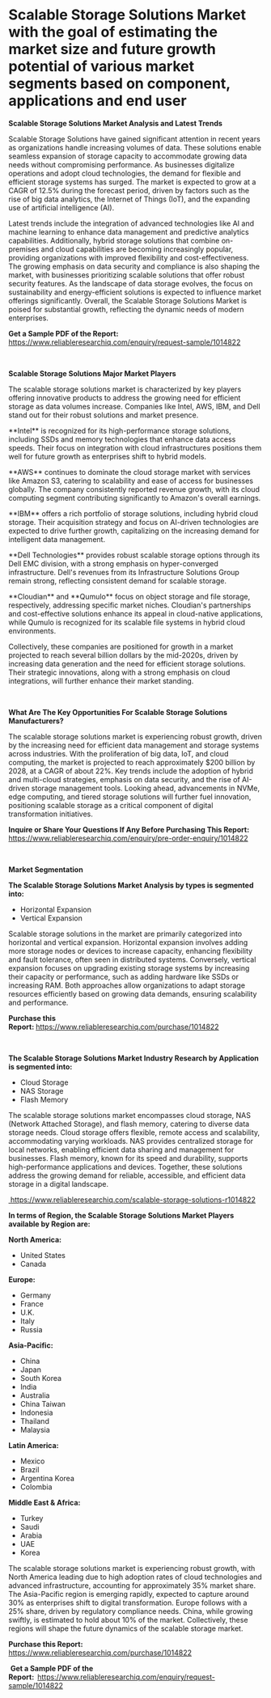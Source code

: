 <p><h1>Scalable Storage Solutions Market with the goal of estimating the market size and future growth potential of various market segments based on component, applications and end user</h1></p><p><strong>Scalable Storage Solutions Market Analysis and Latest Trends</strong></p>
<p><p>Scalable Storage Solutions have gained significant attention in recent years as organizations handle increasing volumes of data. These solutions enable seamless expansion of storage capacity to accommodate growing data needs without compromising performance. As businesses digitalize operations and adopt cloud technologies, the demand for flexible and efficient storage systems has surged. The market is expected to grow at a CAGR of 12.5% during the forecast period, driven by factors such as the rise of big data analytics, the Internet of Things (IoT), and the expanding use of artificial intelligence (AI). </p><p>Latest trends include the integration of advanced technologies like AI and machine learning to enhance data management and predictive analytics capabilities. Additionally, hybrid storage solutions that combine on-premises and cloud capabilities are becoming increasingly popular, providing organizations with improved flexibility and cost-effectiveness. The growing emphasis on data security and compliance is also shaping the market, with businesses prioritizing scalable solutions that offer robust security features. As the landscape of data storage evolves, the focus on sustainability and energy-efficient solutions is expected to influence market offerings significantly. Overall, the Scalable Storage Solutions Market is poised for substantial growth, reflecting the dynamic needs of modern enterprises.</p></p>
<p><strong>Get a Sample PDF of the Report:&nbsp;</strong> <a href="https://www.reliableresearchiq.com/enquiry/request-sample/1014822?utm_campaign=3562&utm_medium=2&utm_source=Github&utm_content=ia&utm_term=17042025&utm_id=scalable-storage-solutions">https://www.reliableresearchiq.com/enquiry/request-sample/1014822</a></p>
<p>&nbsp;</p>
<p><strong>Scalable Storage Solutions Major Market Players</strong></p>
<p><p>The scalable storage solutions market is characterized by key players offering innovative products to address the growing need for efficient storage as data volumes increase. Companies like Intel, AWS, IBM, and Dell stand out for their robust solutions and market presence.</p><p>**Intel** is recognized for its high-performance storage solutions, including SSDs and memory technologies that enhance data access speeds. Their focus on integration with cloud infrastructures positions them well for future growth as enterprises shift to hybrid models.</p><p>**AWS** continues to dominate the cloud storage market with services like Amazon S3, catering to scalability and ease of access for businesses globally. The company consistently reported revenue growth, with its cloud computing segment contributing significantly to Amazon's overall earnings.</p><p>**IBM** offers a rich portfolio of storage solutions, including hybrid cloud storage. Their acquisition strategy and focus on AI-driven technologies are expected to drive further growth, capitalizing on the increasing demand for intelligent data management.</p><p>**Dell Technologies** provides robust scalable storage options through its Dell EMC division, with a strong emphasis on hyper-converged infrastructure. Dell's revenues from its Infrastructure Solutions Group remain strong, reflecting consistent demand for scalable storage.</p><p>**Cloudian** and **Qumulo** focus on object storage and file storage, respectively, addressing specific market niches. Cloudian's partnerships and cost-effective solutions enhance its appeal in cloud-native applications, while Qumulo is recognized for its scalable file systems in hybrid cloud environments.</p><p>Collectively, these companies are positioned for growth in a market projected to reach several billion dollars by the mid-2020s, driven by increasing data generation and the need for efficient storage solutions. Their strategic innovations, along with a strong emphasis on cloud integrations, will further enhance their market standing.</p></p>
<p>&nbsp;</p>
<p><strong>What Are The Key Opportunities For Scalable Storage Solutions Manufacturers?</strong></p>
<p><p>The scalable storage solutions market is experiencing robust growth, driven by the increasing need for efficient data management and storage systems across industries. With the proliferation of big data, IoT, and cloud computing, the market is projected to reach approximately $200 billion by 2028, at a CAGR of about 22%. Key trends include the adoption of hybrid and multi-cloud strategies, emphasis on data security, and the rise of AI-driven storage management tools. Looking ahead, advancements in NVMe, edge computing, and tiered storage solutions will further fuel innovation, positioning scalable storage as a critical component of digital transformation initiatives.</p></p>
<p><strong>Inquire or Share Your Questions If Any Before Purchasing This Report:</strong> <a href="https://www.reliableresearchiq.com/enquiry/pre-order-enquiry/1014822?utm_campaign=3562&utm_medium=2&utm_source=Github&utm_content=ia&utm_term=17042025&utm_id=scalable-storage-solutions">https://www.reliableresearchiq.com/enquiry/pre-order-enquiry/1014822</a></p>
<p>&nbsp;</p>
<p><strong>Market Segmentation</strong></p>
<p><strong>The Scalable Storage Solutions Market Analysis by types is segmented into:</strong></p>
<p><ul><li>Horizontal Expansion</li><li>Vertical Expansion</li></ul></p>
<p><p>Scalable storage solutions in the market are primarily categorized into horizontal and vertical expansion. Horizontal expansion involves adding more storage nodes or devices to increase capacity, enhancing flexibility and fault tolerance, often seen in distributed systems. Conversely, vertical expansion focuses on upgrading existing storage systems by increasing their capacity or performance, such as adding hardware like SSDs or increasing RAM. Both approaches allow organizations to adapt storage resources efficiently based on growing data demands, ensuring scalability and performance.</p></p>
<p><strong>Purchase this Report:&nbsp;</strong><a href="https://www.reliableresearchiq.com/purchase/1014822?utm_campaign=3562&utm_medium=2&utm_source=Github&utm_content=ia&utm_term=17042025&utm_id=scalable-storage-solutions">https://www.reliableresearchiq.com/purchase/1014822</a></p>
<p>&nbsp;</p>
<p><strong>The Scalable Storage Solutions Market Industry Research by Application is segmented into:</strong></p>
<p><ul><li>Cloud Storage</li><li>NAS Storage</li><li>Flash Memory</li></ul></p>
<p><p>The scalable storage solutions market encompasses cloud storage, NAS (Network Attached Storage), and flash memory, catering to diverse data storage needs. Cloud storage offers flexible, remote access and scalability, accommodating varying workloads. NAS provides centralized storage for local networks, enabling efficient data sharing and management for businesses. Flash memory, known for its speed and durability, supports high-performance applications and devices. Together, these solutions address the growing demand for reliable, accessible, and efficient data storage in a digital landscape.</p></p>
<p><a href="https://www.reliableresearchiq.com/scalable-storage-solutions-r1014822?utm_campaign=3562&utm_medium=2&utm_source=Github&utm_content=ia&utm_term=17042025&utm_id=scalable-storage-solutions">&nbsp;https://www.reliableresearchiq.com/scalable-storage-solutions-r1014822</a></p>
<p><strong>In terms of Region, the Scalable Storage Solutions Market Players available by Region are:</strong></p>
<p>
    <p> <strong> North America: </strong>
        <ul>
            <li>United States</li>
            <li>Canada</li>
        </ul>
        </p> 
    <p> <strong> Europe: </strong>
        <ul>
            <li>Germany</li>
            <li>France</li>
            <li>U.K.</li>
            <li>Italy</li>
            <li>Russia</li>
        </ul>
        </p> 
    <p> <strong> Asia-Pacific: </strong>
        <ul>
            <li>China</li>
            <li>Japan</li>
            <li>South Korea</li>
            <li>India</li>
            <li>Australia</li>
            <li>China Taiwan</li>
            <li>Indonesia</li>
            <li>Thailand</li>
            <li>Malaysia</li>
        </ul>
        </p> 
    <p> <strong> Latin America: </strong>
        <ul>
            <li>Mexico</li>
            <li>Brazil</li>
            <li>Argentina Korea</li>
            <li>Colombia</li>
        </ul>
        </p> 
    <p> <strong> Middle East & Africa: </strong>
        <ul>
            <li>Turkey</li>
            <li>Saudi</li>
            <li>Arabia</li>
            <li>UAE</li>
            <li>Korea</li>
        </ul>
    </p>
    </p>
<p><p>The scalable storage solutions market is experiencing robust growth, with North America leading due to high adoption rates of cloud technologies and advanced infrastructure, accounting for approximately 35% market share. The Asia-Pacific region is emerging rapidly, expected to capture around 30% as enterprises shift to digital transformation. Europe follows with a 25% share, driven by regulatory compliance needs. China, while growing swiftly, is estimated to hold about 10% of the market. Collectively, these regions will shape the future dynamics of the scalable storage market.</p></p>
<p><strong>Purchase this Report: </strong><a href="https://www.reliableresearchiq.com/purchase/1014822?utm_campaign=3562&utm_medium=2&utm_source=Github&utm_content=ia&utm_term=17042025&utm_id=scalable-storage-solutions">https://www.reliableresearchiq.com/purchase/1014822</a></p>
<p>&nbsp;<strong>Get a Sample PDF of the Report:&nbsp;&nbsp;</strong><a href="https://www.reliableresearchiq.com/enquiry/request-sample/1014822?utm_campaign=3562&utm_medium=2&utm_source=Github&utm_content=ia&utm_term=17042025&utm_id=scalable-storage-solutions">https://www.reliableresearchiq.com/enquiry/request-sample/1014822</a></p>
<p><strong></strong></p>
<p><p></p><p></p><p></p></p>